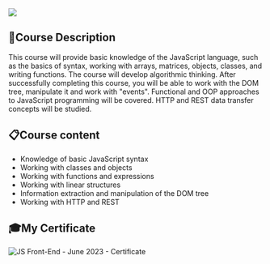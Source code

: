 <img src="https://capsule-render.vercel.app/api?type=waving&color=0:552586,100:a82da8&height=300&section=header&text=JS Front-End&fontSize=90&fontAlignY=40"/>

### <h2> 📑Course Description </h2>
This course will provide basic knowledge of the JavaScript language, such as the basics of syntax, working with arrays, matrices, objects, classes, and writing functions. The course will develop algorithmic thinking. After successfully completing this course, you will be able to work with the DOM tree, manipulate it and work with "events". Functional and OOP approaches to JavaScript programming will be covered. HTTP and REST data transfer concepts will be studied.

### <h2> 📋Course content </h2>
- Knowledge of basic JavaScript syntax
- Working with classes and objects
- Working with functions and expressions
- Working with linear structures
- Information extraction and manipulation of the DOM tree
- Working with HTTP and REST

### <h2> 🎓My Certificate </h2>
![JS Front-End - June 2023 - Certificate](https://softuni.bg/certificates/certificates/converttoimage/181352?code=ba018e78)
